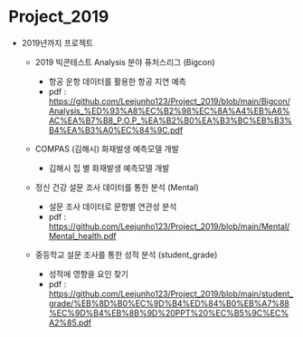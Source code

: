 # Project_2019
- 2019년까지 프로젝트
  + 2019 빅콘테스트 Analysis 분야 퓨처스리그 (Bigcon)
    + 항공 운항 데이터를 활용한 항공 지연 예측
    + pdf : https://github.com/Leejunho123/Project_2019/blob/main/Bigcon/Analysis_%ED%93%A8%EC%B2%98%EC%8A%A4%EB%A6%AC%EA%B7%B8_P.O.P_%EA%B2%B0%EA%B3%BC%EB%B3%B4%EA%B3%A0%EC%84%9C.pdf
  
  + COMPAS (김해시) 화재발생 예측모델 개발
    + 김해시 집 별 화재발생 예측모델 개발

  + 정신 건강 설문 조사 데이터를 통한 분석 (Mental)
    + 설문 조사 데이터로 문항별 연관성 분석
    + pdf : https://github.com/Leejunho123/Project_2019/blob/main/Mental/Mental_health.pdf

  + 중등학교 설문 조사를 통한 성적 분석 (student_grade)
    + 성적에 영향을 요인 찾기
    + pdf : https://github.com/Leejunho123/Project_2019/blob/main/student_grade/%EB%8D%B0%EC%9D%B4%ED%84%B0%EB%A7%88%EC%9D%B4%EB%8B%9D%20PPT%20%EC%B5%9C%EC%A2%85.pdf
